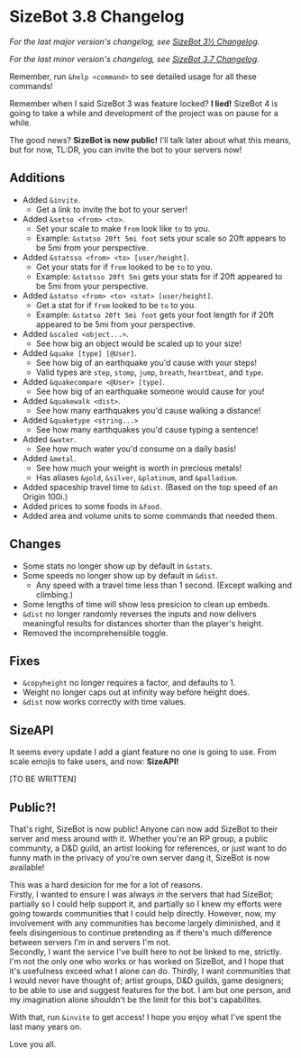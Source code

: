 # SizeBot 3.8 Changelog

*For the last major version's changelog, see [SizeBot 3½ Changelog](https://github.com/sizedev/SizeBot/blob/master/changelogs/3.5.md).*

*For the last minor version's changelog, see [SizeBot 3.7 Changelog](https://github.com/sizedev/SizeBot/blob/master/changelogs/3.7.md).*

Remember, run `&help <command>` to see detailed usage for all these commands!

Remember when I said SizeBot 3 was feature locked? **I lied!** SizeBot 4 is going to take a while and development of the project was on pause for a while.

The good news? **SizeBot is now public!** I'll talk later about what this means, but for now, TL:DR, you can invite the bot to your servers now!

## Additions
- Added `&invite`.
    - Get a link to invite the bot to your server!
- Added `&setso <from> <to>`.
    - Set your scale to make `from` look like `to` to you.
    - Example: `&statso 20ft 5mi foot` sets your scale so 20ft appears to be 5mi from your perspective.
- Added `&statsso <from> <to> [user/height]`.
    - Get your stats for if `from` looked to be `to` to you.
    - Example: `&statsso 20ft 5mi` gets your stats for if 20ft appeared to be 5mi from your perspective.
- Added `&statso <from> <to> <stat> [user/height]`.
    - Get a stat for if `from` looked to be `to` to you.
    - Example: `&statso 20ft 5mi foot` gets your foot length for if 20ft appeared to be 5mi from your perspective.
- Added `&scaled <object...>`.
    - See how big an object would be scaled up to your size!
- Added `&quake [type] [@User]`.
    - See how big of an earthquake you'd cause with your steps!
    - Valid types are `step`, `stomp`, `jump`, `breath`, `heartbeat`, and `type`.
- Added `&quakecompare <@User> [type]`.
    - See how big of an earthquake someone would cause for you!
- Added `&quakewalk <dist>`.
    - See how many earthquakes you'd cause walking a distance!
- Added `&quaketype <string...>`
    - See how many earthquakes you'd cause typing a sentence!
- Added `&water`.
    - See how much water you'd consume on a daily basis!
- Added `&metal`.
    - See how much your weight is worth in precious metals!
    - Has aliases `&gold`, `&silver`, `&platinum`, and `&palladium`.
- Added spaceship travel time to `&dist`. (Based on the top speed of an Origin 100i.)
- Added prices to some foods in `&food`.
- Added area and volume units to some commands that needed them.

## Changes
- Some stats no longer show up by default in `&stats`.
- Some speeds no longer show up by default in `&dist`.
    - Any speed with a travel time less than 1 second. (Except walking and climbing.)
- Some lengths of time will show less presicion to clean up embeds.
- `&dist` no longer randomly reverses the inputs and now delivers meaningful results for distances shorter than the player's height.
- Removed the incomprehensible toggle.

## Fixes
- `&copyheight` no longer requires a factor, and defaults to 1.
- Weight no longer caps out at infinity way before height does.
- `&dist` now works correctly with time values.

## SizeAPI
It seems every update I add a giant feature no one is going to use. From scale emojis to fake users, and now: **SizeAPI!**

[TO BE WRITTEN]

## Public?!
That's right, SizeBot is now public! Anyone can now add SizeBot to their server and mess around with it. Whether you're an RP group, a public community, a D&D guild, an artist looking for references, or just want to do funny math in the privacy of you're own server dang it, SizeBot is now available!

This was a hard desicion for me for a lot of reasons.  
Firstly, I wanted to ensure I was always *in* the servers that had SizeBot; partially so I could help support it, and partially so I knew my efforts were going towards communities that I could help directly. However, now, my involvement with any communities has become largely diminished, and it feels disingenious to continue pretending as if there's much difference between servers I'm in and servers I'm not.  
Secondly, I want the service I've built here to not be linked to me, strictly. I'm not the only one who works or has worked on SizeBot, and I hope that it's usefulness exceed what I alone can do.
Thirdly, I want communities that I would never have thought of; artist groups, D&D guilds, game designers; to be able to use and suggest features for the bot. I am but one person, and my imagination alone shouldn't be the limit for this bot's capabilites.

With that, run `&invite` to get access! I hope you enjoy what I've spent the last many years on.

Love you all.
